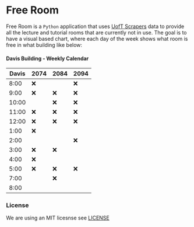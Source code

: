 # Free Room

Free Room is a `Python` application that uses [UofT Scrapers](https://github.com/cobalt-uoft/uoft-scrapers) data to provide all the lecture and tutorial rooms that are currently not in use. The goal is to have a visual based chart, where each day of the week shows what room is free in what building like below:

#### Davis Building - Weekly Calendar

| Davis | 2074 | 2084 | 2094 |
|-------|------|------|------|
| 8:00  | ❌    |      | ❌    |
| 9:00  | ❌    | ❌    | ❌    |
| 10:00 |      | ❌    | ❌    |
| 11:00 | ❌    | ❌    | ❌    |
| 12:00 | ❌    | ❌    | ❌    |
| 1:00  | ❌    |      |      |
| 2:00  |      |      | ❌    |
| 3:00  | ❌    | ❌    |      |
| 4:00  | ❌    |      |      |
| 5:00  | ❌    | ❌    | ❌    |
| 7:00  |      | ❌    |      |
| 8:00  |      |      |      |

### License
We are using an MIT licesnse see [LICENSE](LICESNE)
